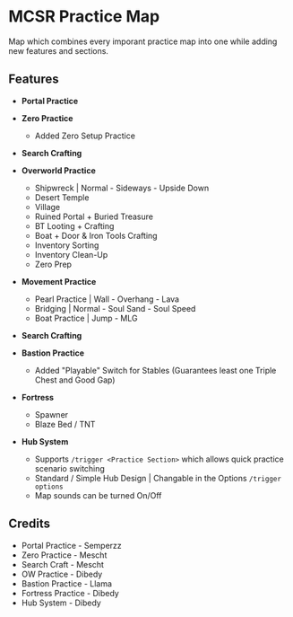 
# MCSR Practice Map

Map which combines every imporant practice map into one while adding new features and sections.

## Features
- **Portal Practice**
- **Zero Practice**
    - Added Zero Setup Practice
- **Search Crafting**
- **Overworld Practice**
    - Shipwreck | Normal - Sideways - Upside Down
    - Desert Temple
    - Village
    - Ruined Portal + Buried Treasure
    - BT Looting + Crafting
    - Boat + Door & Iron Tools Crafting
    - Inventory Sorting
    - Inventory Clean-Up
    - Zero Prep
- **Movement Practice**
    - Pearl Practice | Wall - Overhang - Lava
    - Bridging | Normal - Soul Sand - Soul Speed
    - Boat Practice | Jump - MLG
- **Search Crafting**
- **Bastion Practice**
    - Added "Playable" Switch for Stables (Guarantees least one Triple Chest and Good Gap)

- **Fortress** 
    - Spawner
    - Blaze Bed / TNT
- **Hub System**
    - Supports ```/trigger <Practice Section>``` which allows   quick practice scenario switching
    - Standard / Simple Hub Design | Changable in the Options ```/trigger options```
    - Map sounds can be turned On/Off



    







## Credits

- Portal Practice - Semperzz
- Zero Practice - Mescht
- Search Craft - Mescht
- OW Practice - Dibedy
- Bastion Practice - Llama
- Fortress Practice - Dibedy
- Hub System - Dibedy


